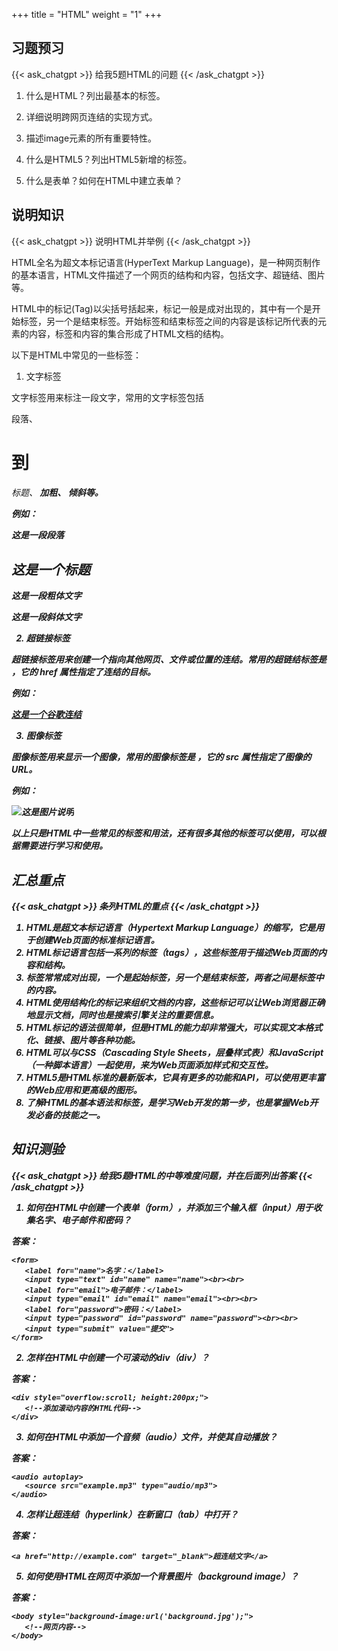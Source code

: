 +++
title = "HTML"
weight = "1"
+++
## 习题预习
{{< ask_chatgpt >}}
给我5题HTML的问题
{{< /ask_chatgpt >}}



1. 什么是HTML？列出最基本的标签。

2. 详细说明跨网页连结的实现方式。

3. 描述image元素的所有重要特性。

4. 什么是HTML5？列出HTML5新增的标签。

5. 什么是表单？如何在HTML中建立表单？   

## 说明知识
{{< ask_chatgpt >}}
说明HTML并举例
{{< /ask_chatgpt >}}



HTML全名为超文本标记语言(HyperText Markup Language)，是一种网页制作的基本语言，HTML文件描述了一个网页的结构和内容，包括文字、超链结、图片等。

HTML中的标记(Tag)以尖括号括起来，标记一般是成对出现的，其中有一个是开始标签，另一个是结束标签。开始标签和结束标签之间的内容是该标记所代表的元素的内容，标签和内容的集合形成了HTML文档的结构。

以下是HTML中常见的一些标签：

1. 文字标签

文字标签用来标注一段文字，常用的文字标签包括 <p> 段落、<h1> 到 <h6> 标题、<b> 加粗、<i> 倾斜等。

例如：

<p>这是一段段落</p>

<h2>这是一个标题</h2>

<b>这是一段粗体文字</b>

<i>这是一段斜体文字</i>

2. 超链接标签

超链接标签用来创建一个指向其他网页、文件或位置的连结。常用的超链结标签是 <a>，它的 href 属性指定了连结的目标。

例如：

<a href="https://www.google.com">这是一个谷歌连结</a>

3. 图像标签

图像标签用来显示一个图像，常用的图像标签是 <img>，它的 src 属性指定了图像的URL。

例如：

<img src="image.jpg" alt="这是图片说明">

以上只是HTML中一些常见的标签和用法，还有很多其他的标签可以使用，可以根据需要进行学习和使用。   

## 汇总重点
{{< ask_chatgpt >}}
条列HTML的重点
{{< /ask_chatgpt >}}



1. HTML是超文本标记语言（Hypertext Markup Language）的缩写，它是用于创建Web页面的标准标记语言。      
2. HTML标记语言包括一系列的标签（tags），这些标签用于描述Web页面的内容和结构。      
3. 标签常常成对出现，一个是起始标签，另一个是结束标签，两者之间是标签中的内容。      
4. HTML使用结构化的标记来组织文档的内容，这些标记可以让Web浏览器正确地显示文档，同时也是搜索引擎关注的重要信息。      
5. HTML标记的语法很简单，但是HTML的能力却非常强大，可以实现文本格式化、链接、图片等各种功能。      
6. HTML可以与CSS（Cascading Style Sheets，层叠样式表）和JavaScript（一种脚本语言）一起使用，来为Web页面添加样式和交互性。      
7. HTML5是HTML标准的最新版本，它具有更多的功能和API，可以使用更丰富的Web应用和更高级的图形。      
8. 了解HTML的基本语法和标签，是学习Web开发的第一步，也是掌握Web开发必备的技能之一。   

## 知识测验
{{< ask_chatgpt >}}
给我5题HTML的中等难度问题，并在后面列出答案
{{< /ask_chatgpt >}}



1. 如何在HTML中创建一个表单（form），并添加三个输入框（input）用于收集名字、电子邮件和密码？

答案：

```
<form>
   <label for="name">名字：</label>
   <input type="text" id="name" name="name"><br><br>
   <label for="email">电子邮件：</label>
   <input type="email" id="email" name="email"><br><br>
   <label for="password">密码：</label>
   <input type="password" id="password" name="password"><br><br>
   <input type="submit" value="提交">
</form>
```

2. 怎样在HTML中创建一个可滚动的div（div）？

答案：

```
<div style="overflow:scroll; height:200px;">
   <!--添加滚动内容的HTML代码-->
</div>
```

3. 如何在HTML中添加一个音频（audio）文件，并使其自动播放？

答案：

```
<audio autoplay>
   <source src="example.mp3" type="audio/mp3">
</audio>
```

4. 怎样让超连结（hyperlink）在新窗口（tab）中打开？

答案：

```
<a href="http://example.com" target="_blank">超连结文字</a>
```

5. 如何使用HTML在网页中添加一个背景图片（background image）？

答案：

```
<body style="background-image:url('background.jpg');">
   <!--网页内容-->
</body>
```   


